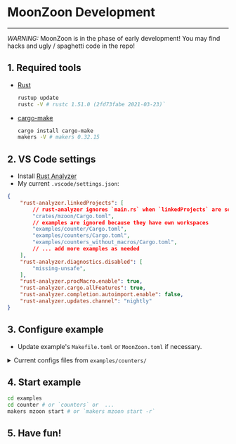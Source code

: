 # MoonZoon Development

---

_WARNING:_ MoonZoon is in the phase of early development! You may find hacks and ugly / spaghetti code in the repo!

## 1. Required tools

- [Rust](https://www.rust-lang.org/)
  ```bash
  rustup update
  rustc -V # rustc 1.51.0 (2fd73fabe 2021-03-23)`
  ```

- [cargo-make](https://sagiegurari.github.io/cargo-make/)
  ```bash
  cargo install cargo-make
  makers -V # makers 0.32.15
  ```

## 2. VS Code settings

- Install [Rust Analyzer](https://rust-analyzer.github.io/)
- My current `.vscode/settings.json`:

```json
{
    "rust-analyzer.linkedProjects": [
        // rust-analyzer ignores `main.rs` when `linkedProjects` are set
        "crates/mzoon/Cargo.toml",
        // examples are ignored because they have own workspaces
        "examples/counter/Cargo.toml",
        "examples/counters/Cargo.toml",
        "examples/counters_without_macros/Cargo.toml",
        // ... add more examples as needed
    ],
    "rust-analyzer.diagnostics.disabled": [
        "missing-unsafe",
    ],
    "rust-analyzer.procMacro.enable": true,
    "rust-analyzer.cargo.allFeatures": true,
    "rust-analyzer.completion.autoimport.enable": false,
    "rust-analyzer.updates.channel": "nightly"
}
```

## 3. Configure example

- Update example's `Makefile.toml` or `MoonZoon.toml` if necessary.

<details>
<summary>Current configs files from <code>examples/counters/</code></summary>

```toml
# Makefile.toml

[config]
default_to_workspace = false
min_version = "0.32.15"

[config.modify_core_tasks]
private = true
namespace = "default"

[tasks.mzoon]
description = "Run MZoon"
command = "cargo"
args = ["run", "--manifest-path", "../../crates/mzoon/Cargo.toml", "${@}"]
dependencies = ["default::install-wasm-pack"]
```

```toml
# MoonZoon.toml

port = 8080
# port = 8443
https = false

[redirect_server]
port = 8081
enabled = false

[watch]
frontend = [
    "frontend/Cargo.toml",
    "frontend/src",
    "../../crates/zoon/Cargo.toml",
    "../../crates/zoon/src",
    "../../crates/blocks_macro/Cargo.toml",
    "../../crates/blocks_macro/src",
    "../../crates/update_macro/Cargo.toml",
    "../../crates/update_macro/src",
    "../../crates/s_var_macro/Cargo.toml",
    "../../crates/s_var_macro/src",
    "../../crates/cache_macro/Cargo.toml",
    "../../crates/cache_macro/src",
    "../../crates/tracked_call_macro/Cargo.toml",
    "../../crates/tracked_call_macro/src",
    "../../crates/cmp_macro/Cargo.toml",
    "../../crates/cmp_macro/src",
]
backend = [
    "backend/Cargo.toml",
    "backend/src",
    "../../crates/moon/Cargo.toml",
    "../../crates/moon/src",
]

```

</details>

## 4. Start example

```sh
cd examples
cd counter # or `counters` or  ...
makers mzoon start # or `makers mzoon start -r`
```

## 5. Have fun!
